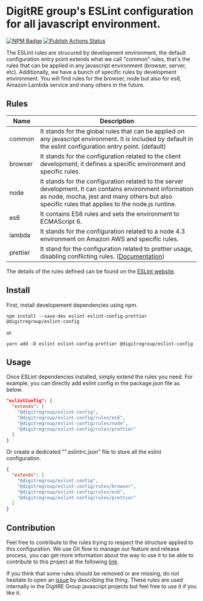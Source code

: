 # DigitRE group's ESLint configuration for all javascript environment.

[![NPM Badge](https://img.shields.io/npm/v/@digitregroup/eslint-config.svg)](https://www.npmjs.com/package/@digitregroup/eslint-config)
[![Publish Actions Status](https://github.com/digitregroup/eslint-config/workflows/Publish/badge.svg)](https://github.com/digitregroupe/eslint-config/actions)

The ESLint rules are strucured by development environment, the default configuration entry point extends what we call "common" rules, that's the rules that can be applied in any javascript environment (browser, server, etc). Additionally, we have a bunch of specific rules by development environment. You will find rules for the browser, node but also for es6, Amazon Lambda service and many others in the future.

## Rules

| Name  | Description      |
|---------------------|-----------------------------------------------|
| common | It stands for the global rules that can be applied on any javascript environment. It is included by default in the eslint configuration entry point. (default) |
| browser | It stands for the configuration related to the client development, it defines a specific environment and specific rules. |
| node | It stands for the configuration related to the server development. It can contains environment information as node, mocha, jest and many others but also specific rules that applies to the node.js runtine. |
| es6 | It contains ES6 rules and sets the environment to ECMAScript 6. |
| lambda | It stands for the configuration related to a node 4.3 environment on Amazon AWS and specific rules. |
| prettier | It stand for the configuration related to prettier usage, disabling conflicting rules. ([Documentation](https://github.com/prettier/eslint-config-prettier)) |

The details of the rules defined can be found on the [ESLint website](http://eslint.org/docs/rules/).


## Install

First, install developement dependencies using npm.

```shell
npm install --save-dev eslint eslint-config-prettier @digitregroup/eslint-config
```
or
```shell
yarn add -D eslint eslint-config-prettier @digitregroup/eslint-config
```
## Usage

Once ESLint dependencies installed, simply extend the rules you need. For example, you can directly add eslint config in the package.json file as below.

```json
"eslintConfig": {
  "extends": [
    "@digitregroup/eslint-config",
    "@digitregroup/eslint-config/rules/es6",
    "@digitregroup/eslint-config/rules/node",
    "@digitregroup/eslint-config/rules/prettier"
  ]
}
```

Or create a dedicated "".eslintrc.json" file to store all the eslint configuration.

```json
{
  "extends": [
    "@digitregroup/eslint-config",
    "@digitregroup/eslint-config/rules/browser",
    "@digitregroup/eslint-config/rules/es6",
    "@digitregroup/eslint-config/rules/prettier"
  ]
}
```

## Contribution

Feel free to contribute to the rules trying to respect the structure applied to this configuration. We use Git flow to manage our feature and release process, you can get more information about the way to use it to be able to contribute to this project at the following [link](http://danielkummer.github.io/git-flow-cheatsheet/).

If you think that some rules should be removed or are missing, do not hesitate to open an [issue](https://bitbucket.org/digitregroup/eslint-config/issues) by describing the thing.
These rules are used internally in the DigitRE Group javascript projects but feel free to use it if you like it.
